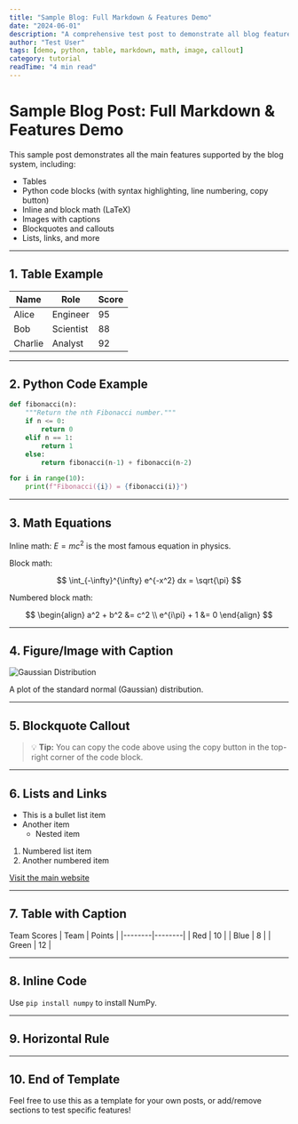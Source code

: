```yaml
---
title: "Sample Blog: Full Markdown & Features Demo"
date: "2024-06-01"
description: "A comprehensive test post to demonstrate all blog features: tables, Python code, math, images, callouts, and more."
author: "Test User"
tags: [demo, python, table, markdown, math, image, callout]
category: tutorial
readTime: "4 min read"
---
```


# Sample Blog Post: Full Markdown & Features Demo

This sample post demonstrates all the main features supported by the blog system, including:
- Tables
- Python code blocks (with syntax highlighting, line numbering, copy button)
- Inline and block math (LaTeX)
- Images with captions
- Blockquotes and callouts
- Lists, links, and more

---

## 1. Table Example

| Name      | Role         | Score |
|-----------|--------------|-------|
| Alice     | Engineer     | 95    |
| Bob       | Scientist    | 88    |
| Charlie   | Analyst      | 92    |

---

## 2. Python Code Example

```python
def fibonacci(n):
    """Return the nth Fibonacci number."""
    if n <= 0:
        return 0
    elif n == 1:
        return 1
    else:
        return fibonacci(n-1) + fibonacci(n-2)

for i in range(10):
    print(f"Fibonacci({i}) = {fibonacci(i)}")
```

---

## 3. Math Equations

Inline math: $E = mc^2$ is the most famous equation in physics.

Block math:

$$
\int_{-\infty}^{\infty} e^{-x^2} dx = \sqrt{\pi}
$$

Numbered block math:

$$
\begin{align}
    a^2 + b^2 &= c^2 \\
    e^{i\pi} + 1 &= 0
\end{align}
$$

---

## 4. Figure/Image with Caption

![Gaussian Distribution](../assets/images/playground/gaussian-dist.png "Gaussian Distribution{width=60%}")

A plot of the standard normal (Gaussian) distribution.

---

## 5. Blockquote Callout

> 💡 **Tip:** You can copy the code above using the copy button in the top-right corner of the code block.

---

## 6. Lists and Links

- This is a bullet list item
- Another item
    - Nested item

1. Numbered list item
2. Another numbered item

[Visit the main website](../index.html)

---

## 7. Table with Caption

<caption>Team Scores</caption>
| Team   | Points |
|--------|--------|
| Red    | 10     |
| Blue   | 8      |
| Green  | 12     |

---

## 8. Inline Code

Use `pip install numpy` to install NumPy.

---

## 9. Horizontal Rule

---

## 10. End of Template

Feel free to use this as a template for your own posts, or add/remove sections to test specific features! 